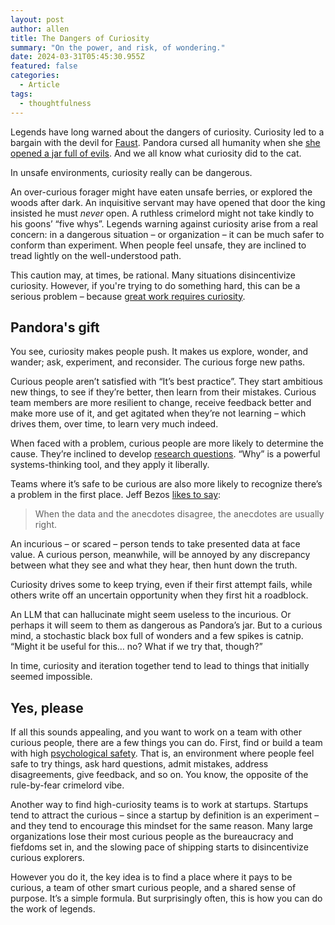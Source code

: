 ```yaml
---
layout: post
author: allen
title: The Dangers of Curiosity
summary: "On the power, and risk, of wondering."
date: 2024-03-31T05:45:30.955Z
featured: false
categories:
  - Article
tags:
  - thoughtfulness
---
```



Legends have long warned about the dangers of curiosity. Curiosity led to a bargain with the devil for [Faust](https://en.wikipedia.org/wiki/Faust). Pandora cursed all humanity when she [she opened a jar full of evils](https://en.wikipedia.org/wiki/Pandora). And we all know what curiosity did to the cat.

In unsafe environments, curiosity really can be dangerous.

An over-curious forager might have eaten unsafe berries, or explored the woods after dark. An inquisitive servant may have opened that door the king insisted he must *never* open. A ruthless crimelord might not take kindly to his goons’ “five whys”. Legends warning against curiosity arise from a real concern: in a dangerous situation – or organization – it can be much safer to conform than experiment. When people feel unsafe, they are inclined to tread lightly on the well-understood path.

This caution may, at times, be rational. Many situations disincentivize curiosity. However, if you're trying to do something hard, this can be a serious problem – because [great work requires curiosity](https://paulgraham.com/greatwork.html).

## Pandora's gift

You see, curiosity makes people push. It makes us explore, wonder, and wander; ask, experiment, and reconsider. The curious forge new paths.

Curious people aren’t satisfied with “It’s best practice”. They start ambitious new things, to see if they’re better, then learn from their mistakes. Curious team members are more resilient to change, receive feedback better and make more use of it, and get agitated when they’re not learning – which drives them, over time, to learn very much indeed.

When faced with a problem, curious people are more likely to determine the cause. They’re inclined to develop [research questions](https://allenpike.com/2023/have-a-research-question). “Why” is a powerful systems-thinking tool, and they apply it liberally.

Teams where it’s safe to be curious are also more likely to recognize there’s a problem in the first place. Jeff Bezos [likes to say](https://www.youtube.com/watch?v=xWk1M36NmxU):

> When the data and the anecdotes disagree, the anecdotes are usually right.

An incurious – or scared – person tends to take presented data at face value. A curious person, meanwhile, will be annoyed by any discrepancy between what they see and what they hear, then hunt down the truth.

Curiosity drives some to keep trying, even if their first attempt fails, while others write off an uncertain opportunity when they first hit a roadblock.

An LLM that can hallucinate might seem useless to the incurious. Or perhaps it will seem to them as dangerous as Pandora’s jar. But to a curious mind, a stochastic black box full of wonders and a few spikes is catnip. “Might it be useful for this… no? What if we try that, though?”

In time, curiosity and iteration together tend to lead to things that initially seemed impossible.

## Yes, please

If all this sounds appealing, and you want to work on a team with other curious people, there are a few things you can do. First, find or build a team with high [psychological safety](https://allenpike.com/2022/autofill-surprise-safety). That is, an environment where people feel safe to try things, ask hard questions, admit mistakes, address disagreements, give feedback, and so on. You know, the opposite of the rule-by-fear crimelord vibe.

Another way to find high-curiosity teams is to work at startups. Startups tend to attract the curious – since a startup by definition is an experiment – and they tend to encourage this mindset for the same reason. Many large organizations lose their most curious people as the bureaucracy and fiefdoms set in, and the slowing pace of shipping starts to disincentivize curious explorers.

However you do it, the key idea is to find a place where it pays to be curious, a team of other smart curious people, and a shared sense of purpose. It’s a simple formula. But surprisingly often, this is how you can do the work of legends.